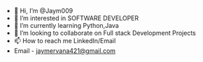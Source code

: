 - 👋 Hi, I’m @Jaym009
- 👀 I’m interested in SOFTWARE DEVELOPER  
- 🌱 I’m currently learning Python,Java
- 💞️ I’m looking to collaborate on Full stack Development Projects
- 📫 How to reach me LinkedIn/Email
- Email - jaymervana421@gmail.com

<!---
Jaym009/Jaym009 is a ✨ special ✨ repository because its `README.md` (this file) appears on your GitHub profile.
You can click the Preview link to take a look at your changes.
--->
